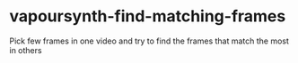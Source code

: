 # vapoursynth-find-matching-frames
Pick few frames in one video and try to find the frames that match the most in others
